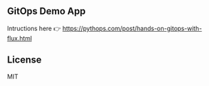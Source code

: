 ## GitOps Demo App

Intructions here 👉 https://pythops.com/post/hands-on-gitops-with-flux.html

## License
MIT
